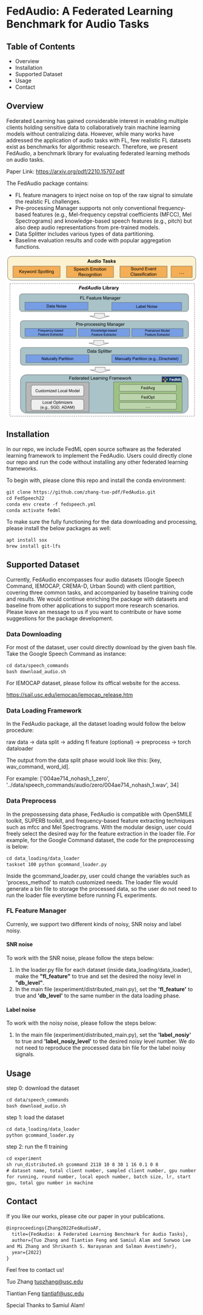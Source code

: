 # FedAudio: A Federated Learning Benchmark for Audio Tasks

## Table of Contents
* Overview
* Installation
* Supported Dataset
* Usage
* Contact

## Overview
Federated Learning has gained considerable interest in enabling multiple clients holding sensitive data to collaboratively train machine learning models without centralizing data. However, while many works have addressed the application of audio tasks with FL, few realistic FL datasets exist as benchmarks for algorithmic research. 
Therefore, we present FedAudio, a benchmark library for evaluating federated learning methods on audio tasks. 

Paper Link: https://arxiv.org/pdf/2210.15707.pdf


The FedAudio package contains:
* FL feature managers to inject noise on top of the raw signal to simulate the realstic FL challenges.
* Pre-processing Manager supports not only conventional frequency-based features (e.g., Mel-frequency cepstral coefficients (MFCC), Mel Spectrograms) and knowledge-based speech features (e.g., pitch) but also deep audio representations from pre-trained models.
* Data Splitter includes various types of data partitioning.
* Baseline evaluation results and code with popular aggregation functions.

<div align="center">
 <img src="FedAudio_new.png" width="600px">
</div>

## Installation
In our repo, we include FedML open source software as the federated learning framework to implement the FedAudio. Users could directly clone our repo and run the code without installing any other federated learning frameworks.


To begin with, please clone this repo and install the conda environment:
```
git clone https://github.com/zhang-tuo-pdf/FedAudio.git
cd FedSpeech22
conda env create -f fedspeech.yml
conda activate fedml
```
To make sure the fully functioning for the data downloading and processing, please install the below packages as well:
```
apt install sox
brew install git-lfs
```

## Supported Dataset
Currently, FedAudio encompasses four audio datasets (Google Speech Command, IEMOCAP, CREMA-D, Urban Sound) with client partition, covering three common tasks, and accompanied by baseline training code and results. We would continue enriching the package with datasets and baseline from other applications to support more research scenarios. Please leave an message to us if you want to contribute or have some suggestions for the package development.

### Data Downloading
For most of the dataset, user could directly download by the given bash file. Take the Google Speech Command as instance:
```
cd data/speech_commands
bash download_audio.sh
```
For IEMOCAP dataset, please follow its offical website for the access.

https://sail.usc.edu/iemocap/iemocap_release.htm

### Data Loading Framework
In the FedAudio package, all the dataset loading would follow the below procedure:

raw data -> data split -> adding fl feature (optional) -> preprocess -> torch dataloader

The output from the data split phase would look like this: [key, wav_command, word_id]. 

For example: ['004ae714_nohash_1_zero', '../data/speech_commands/audio/zero/004ae714_nohash_1.wav',  34]

### Data Preprocess
In the prepossessing data phase, FedAudio is compatible with OpenSMILE toolkit, SUPERB toolkit, and frequency-based feature extracting techniques such as mfcc and Mel Spectrograms. With the modular design, user could freely select the desired way for the feature extraction in the loader file. For example, for the Google Command dataset, the code for the preprocessing is below:

```
cd data_loading/data_loader
taskset 100 python gcommand_loader.py
```

Inside the gcommand_loader.py, user could change the variables such as 'process_method' to match customized needs. The loader file would generate a bin file to storage the processed data, so the user do not need to run the loader file everytime before running FL experiments.

### FL Feature Manager

Currenly, we support two different kinds of noisy, SNR noisy and label noisy.

#### SNR noise
To work with the SNR noise, please follow the steps below:
1. In the loader.py file for each dataset (inside data_loading/data_loader), make the **"fl_feature"** to true and set the desired the noisy level in **"db_level"**.
2. In the main file (experiment/distributed_main.py), set the **'fl_feature'** to true and **'db_level'** to the same number in the data loading phase.

#### Label noise
To work with the noisy noise, please follow the steps below:
1. In the main file (experiment/distributed_main.py), set the **'label_nosiy'** to true and **'label_nosiy_level'** to the desired noisy level number. We do not need to reproduce the processed data bin file for the label noisy signals.

## Usage
step 0: download the dataset
```
cd data/speech_commands
bash download_audio.sh
```

step 1: load the dataset
```
cd data_loading/data_loader
python gcommand_loader.py
```
step 2: run the fl training
```
cd experiment
sh run_distributed.sh gcommand 2118 10 8 30 1 16 0.1 0 8
# dataset name, total client number, sampled client number, gpu number for running, round number, local epoch number, batch size, lr, start gpu, total gpu number in machine
```

## Contact

If you like our works, please cite our paper in your publications.
```
@inproceedings{Zhang2022FedAudioAF,
  title={FedAudio: A Federated Learning Benchmark for Audio Tasks},
  author={Tuo Zhang and Tiantian Feng and Samiul Alam and Sunwoo Lee and Mi Zhang and Shrikanth S. Narayanan and Salman Avestimehr},
  year={2022}
}
```

Feel free to contact us!

Tuo Zhang tuozhang@usc.edu

Tiantian Feng tiantiaf@usc.edu 

Special Thanks to Samiul Alam!


